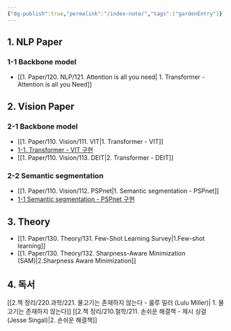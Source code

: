 ```yaml
---
{"dg-publish":true,"permalink":"/index-note/","tags":["gardenEntry"]}
---
```


## 1. NLP Paper
### 1-1 Backbone model
- [[1. Paper/120. NLP/121. Attention is all you need\| 1. Transformer - Attention is all you Need]]
## 2. Vision Paper
### 2-1 Backbone model
- [[1. Paper/110. Vision/111. VIT\|1. Transformer - VIT]]
- [1-1. Transformer - VIT 구현](https://github.com/youngjaean/model-implement-pytorch/blob/main/vit.ipynb)
- [[1. Paper/110. Vision/113. DEIT\|2. Transformer - DEIT]]
### 2-2 Semantic segmentation
- [[1. Paper/110. Vision/112. PSPnet\|1. Semantic segmentation - PSPnet]]
- [1-1 Semantic segmentation - PSPnet 구현](https://github.com/youngjaean/model-implement-pytorch/blob/main/Pspnet.ipynb)

## 3. Theory
- [[1. Paper/130. Theory/131. Few-Shot Learning Survey\|1.Few-shot learning]]
- [[1. Paper/130. Theory/132. Sharpness-Aware Minimization (SAM)\|2.Sharpness Aware Minimization]]
## 4. 독서
[[2.책 정리/220.과학/221. 물고기는 존재하지 않는다 - 룰루 밀러 (Lulu Miller)\| 1. 물고기는 존재하지 않는다]]
[[2.책 정리/210.철학/211. 손쉬운 해결책 - 제시 싱걸 (Jesse Singal)\|2. 손쉬운 해결책]]
